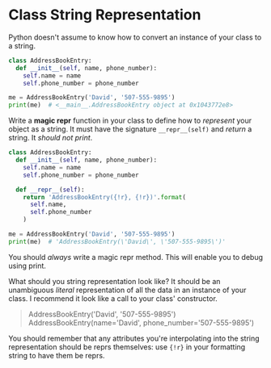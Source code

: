 # Class String Representation
Python doesn't assume to know how to convert an instance of your class to a string.
```python
class AddressBookEntry:
  def __init__(self, name, phone_number):
    self.name = name
    self.phone_number = phone_number

me = AddressBookEntry('David', '507-555-9895')
print(me)  # <__main__.AddressBookEntry object at 0x1043772e8>
```

Write a **magic repr** function in your class to define how to _represent_ your object as a string.
It must have the signature `__repr__(self)` and _return_ a string.
It _should not print_.
```python
class AddressBookEntry:
  def __init__(self, name, phone_number):
    self.name = name
    self.phone_number = phone_number

  def __repr__(self):
    return 'AddressBookEntry({!r}, {!r})'.format(
      self.name,
      self.phone_number
    )

me = AddressBookEntry('David', '507-555-9895')
print(me)  # 'AddressBookEntry(\'David\', \'507-555-9895\')'
```

You should _always_ write a magic repr method.
This will enable you to debug using print.

What should you string representation look like?
It should be an unambiguous _literal_ representation of all the data in an instance of your class.
I recommend it look like a call to your class' constructor.
> AddressBookEntry('David', '507-555-9895')
> AddressBookEntry(name='David', phone_number='507-555-9895')

You should remember that any attributes you're interpolating into the string representation should be reprs themselves:
use `{!r}` in your formatting string to have them be reprs.
